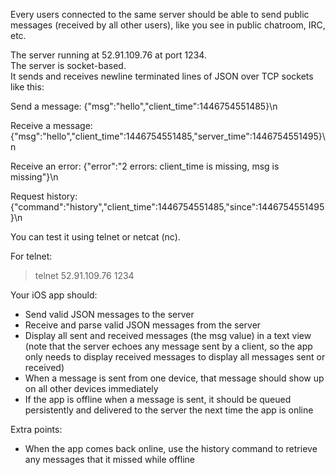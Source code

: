 Every users connected to the same server should be able to send
public messages (received by all other users), like you see in public chatroom, IRC, etc.

The server running at 52.91.109.76 at port 1234.  
The server is socket-based.  
It sends and receives newline terminated lines of JSON over TCP sockets like this:

Send a message:
{"msg":"hello","client_time":1446754551485}\n

Receive a message: 
{"msg":"hello","client_time":1446754551485,"server_time":1446754551495}\n

Receive an error:
{"error":"2 errors: client_time is missing, msg is missing"}\n

Request history:
{"command":"history","client_time":1446754551485,"since":1446754551495}\n

You can test it using telnet or netcat (nc).

For telnet:
>telnet  52.91.109.76 1234

Your iOS app should:

  * Send valid JSON messages to the server
  * Receive and parse valid JSON messages from the server
  * Display all sent and received messages (the msg value) in a text view (note that the server echoes any message sent by a client, so the app only needs to display received messages to display all messages sent or received)
  * When a message is sent from one device, that message should show up on all other devices immediately
  * If the app is offline when a message is sent, it should be queued persistently and delivered to the server the next time the app is online
  
  Extra points:
  
  * When the app comes back online, use the history command to retrieve any messages that it missed while offline
